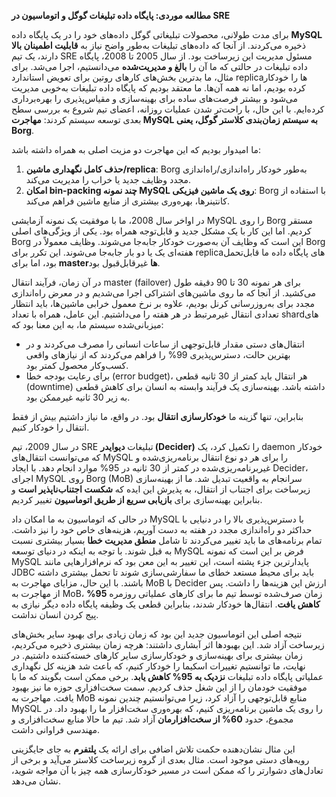 **مطالعه موردی: پایگاه داده تبلیغات گوگل و اتوماسیون در SRE**

برای مدت طولانی، محصولات تبلیغاتی گوگل داده‌های خود را در یک پایگاه داده **MySQL** ذخیره می‌کردند. از آنجا که داده‌های تبلیغات به‌طور واضح نیاز به **قابلیت اطمینان بالا** دارند، یک تیم SRE مسئول مدیریت این زیرساخت بود. از سال 2005 تا 2008، پایگاه داده تبلیغات در حالتی که ما آن را **بالغ و مدیریت‌شده** می‌دانستیم، اجرا می‌شد. برای مثال، ما بدترین بخش‌های کارهای روتین برای تعویض استاندارد replicaها را خودکار کرده بودیم، اما نه همه آن‌ها. ما معتقد بودیم که پایگاه داده تبلیغات به‌خوبی مدیریت می‌شود و بیشتر فرصت‌های ساده برای بهینه‌سازی و مقیاس‌پذیری را بهره‌برداری کرده‌ایم. با این حال، با راحت‌تر شدن عملیات روزانه، اعضای تیم شروع به بررسی سطح بعدی توسعه سیستم کردند: **مهاجرت MySQL به سیستم زمان‌بندی کلاستر گوگل، یعنی Borg**.

ما امیدوار بودیم که این مهاجرت دو مزیت اصلی به همراه داشته باشد:

1. **حذف کامل نگهداری ماشین/replica**: Borg به‌طور خودکار راه‌اندازی/راه‌اندازی مجدد وظایف جدید یا خراب را مدیریت می‌کند.
2. **امکان bin-packing چند نمونه MySQL روی یک ماشین فیزیکی**: Borg با استفاده از کانتینرها، بهره‌وری بیشتری از منابع ماشین فراهم می‌کند.

در اواخر سال 2008، ما با موفقیت یک نمونه آزمایشی MySQL را روی Borg مستقر کردیم. اما این کار با یک مشکل جدید و قابل‌توجه همراه بود. یکی از ویژگی‌های اصلی Borg این است که وظایف آن به‌صورت خودکار جابه‌جا می‌شوند. وظایف معمولاً در Borg هفته‌ای یک یا دو بار جابه‌جا می‌شوند. این تکرر برای replicaهای پایگاه داده ما قابل‌تحمل بود، اما برای **masterها** غیرقابل‌قبول بود.

در آن زمان، فرآیند انتقال master (failover) برای هر نمونه 30 تا 90 دقیقه طول می‌کشید. از آنجا که ما روی ماشین‌های اشتراکی اجرا می‌شدیم و در معرض راه‌اندازی مجدد برای به‌روزرسانی کرنل بودیم، علاوه بر نرخ معمول خرابی ماشین‌ها، باید انتظار تعدادی انتقال غیرمرتبط در هر هفته را می‌داشتیم. این عامل، همراه با تعداد shardهای میزبانی‌شده سیستم ما، به این معنا بود که:

- انتقال‌های دستی مقدار قابل‌توجهی از ساعات انسانی را مصرف می‌کردند و در بهترین حالت، دسترس‌پذیری 99% را فراهم می‌کردند که از نیازهای واقعی کسب‌وکار محصول کمتر بود.
- برای رعایت بودجه خطا (error budget)، هر انتقال باید کمتر از 30 ثانیه قطعی (downtime) داشته باشد. بهینه‌سازی یک فرآیند وابسته به انسان برای کاهش قطعی به زیر 30 ثانیه غیرممکن بود.

بنابراین، تنها گزینه ما **خودکارسازی انتقال** بود. در واقع، ما نیاز داشتیم بیش از فقط انتقال را خودکار کنیم.

در سال 2009، تیم SRE تبلیغات **دیوایدر (Decider)** را تکمیل کرد، یک daemon خودکار که می‌توانست انتقال‌های MySQL را برای هر دو نوع انتقال برنامه‌ریزی‌شده و غیربرنامه‌ریزی‌شده در کمتر از 30 ثانیه در 95% موارد انجام دهد. با ایجاد Decider، اجرای MySQL روی Borg (MoB) سرانجام به واقعیت تبدیل شد. ما از بهینه‌سازی زیرساخت برای اجتناب از انتقال، به پذیرش این ایده که **شکست اجتناب‌ناپذیر است** و بنابراین بهینه‌سازی برای **بازیابی سریع از طریق اتوماسیون** تغییر کردیم.

در حالی که اتوماسیون به ما امکان داد MySQL با دسترس‌پذیری بالا را در دنیایی با حداکثر دو راه‌اندازی مجدد در هفته به دست آوریم، هزینه‌های خاص خود را نیز داشت. تمام برنامه‌های ما باید تغییر می‌کردند تا شامل **منطق مدیریت خطا** بسیار بیشتری نسبت به قبل شوند. با توجه به اینکه در دنیای توسعه MySQL فرض بر این است که نمونه MySQL پایدارترین جزء پشته است، این تغییر به این معن بود که نرم‌افزارهایی مانند JDBC باید برای محیط مستعد خطای ما سفارشی‌سازی شوند تا تحمل بیشتری داشته باشند. با این حال، مزایای مهاجرت به MoB با Decider ارزش این هزینه‌ها را داشت. پس از مهاجرت به MoB، زمان صرف‌شده توسط تیم ما برای کارهای عملیاتی روزمره **95% کاهش یافت**. انتقال‌ها خودکار شدند، بنابراین قطعی یک وظیفه پایگاه داده دیگر نیازی به پیج کردن انسان نداشت.

نتیجه اصلی این اتوماسیون جدید این بود که زمان زیادی برای بهبود سایر بخش‌های زیرساخت آزاد شد. این بهبودها اثر آبشاری داشتند: هرچه زمان بیشتری ذخیره می‌کردیم، زمان بیشتری برای بهینه‌سازی و خودکارسازی سایر کارهای خسته‌کننده داشتیم. در نهایت، ما توانستیم تغییرات اسکیما را خودکار کنیم، که باعث شد هزینه کل نگهداری عملیاتی پایگاه داده تبلیغات **نزدیک به 95% کاهش یابد**. برخی ممکن است بگویند که ما با موفقیت خودمان را از این شغل حذف کردیم. سمت سخت‌افزاری حوزه ما نیز بهبود یافت. مهاجرت به MoB منابع قابل‌توجهی را آزاد کرد، زیرا می‌توانستیم چندین نمونه MySQL را روی یک ماشین برنامه‌ریزی کنیم، که بهره‌وری سخت‌افزار ما را بهبود داد. در مجموع، حدود **60% از سخت‌افزارمان** آزاد شد. تیم ما حالا منابع سخت‌افزاری و مهندسی فراوانی داشت.

این مثال نشان‌دهنده حکمت تلاش اضافی برای ارائه یک **پلتفرم** به جای جایگزینی رویه‌های دستی موجود است. مثال بعدی از گروه زیرساخت کلاستر می‌آید و برخی از تعادل‌های دشوارتر را که ممکن است در مسیر خودکارسازی همه چیز با آن مواجه شوید، نشان می‌دهد.